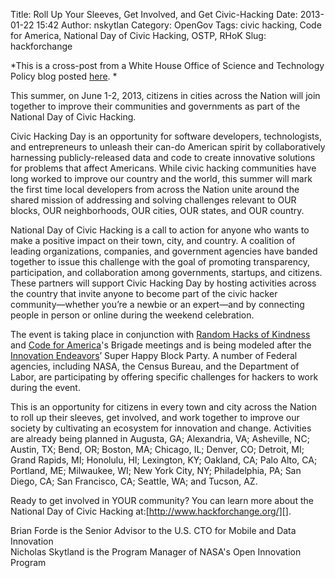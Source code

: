 Title: Roll Up Your Sleeves, Get Involved, and Get Civic-Hacking
Date: 2013-01-22 15:42
Author: nskytlan
Category: OpenGov
Tags: civic hacking, Code for America, National Day of Civic Hacking, OSTP, RHoK
Slug: hackforchange

*This is a cross-post from a White House Office of Science and
Technology Policy blog posted [here][]. *

This summer, on June 1-2, 2013, citizens in cities across the Nation
will join together to improve their communities and governments as part
of the National Day of Civic Hacking.

Civic Hacking Day is an opportunity for software developers,
technologists, and entrepreneurs to unleash their can-do American spirit
by collaboratively harnessing publicly-released data and code to create
innovative solutions for problems that affect Americans. While civic
hacking communities have long worked to improve our country and the
world, this summer will mark the first time local developers from across
the Nation unite around the shared mission of addressing and solving
challenges relevant to OUR blocks, OUR neighborhoods, OUR cities, OUR
states, and OUR country.

National Day of Civic Hacking is a call to action for anyone who wants
to make a positive impact on their town, city, and country. A coalition
of leading organizations, companies, and government agencies have banded
together to issue this challenge with the goal of promoting
transparency, participation, and collaboration among governments,
startups, and citizens. These partners will support Civic Hacking Day by
hosting activities across the country that invite anyone to become part
of the civic hacker community—whether you’re a newbie or an expert—and
by connecting people in person or online during the weekend celebration.

The event is taking place in conjunction with [Random Hacks of
Kindness][] and [Code for America][]'s Brigade meetings and is being
modeled after the [Innovation Endeavors][]’ Super Happy Block Party. A
number of Federal agencies, including NASA, the Census Bureau, and the
Department of Labor, are participating by offering specific challenges
for hackers to work during the event.

This is an opportunity for citizens in every town and city across the
Nation to roll up their sleeves, get involved, and work together to
improve our society by cultivating an ecosystem for innovation and
change. Activities are already being planned in Augusta, GA; Alexandria,
VA; Asheville, NC; Austin, TX; Bend, OR; Boston, MA; Chicago, IL;
Denver, CO; Detroit, MI; Grand Rapids, MI; Honolulu, HI; Lexington, KY;
Oakland, CA; Palo Alto, CA; Portland, ME; Milwaukee, WI; New York City,
NY; Philadelphia, PA; San Diego, CA; San Francisco, CA; Seattle, WA; and
Tucson, AZ.

Ready to get involved in YOUR community? You can learn more about the
National Day of Civic Hacking at:[http://www.hackforchange.org/][].

Brian Forde is the Senior Advisor to the U.S. CTO for Mobile and Data
Innovation  
Nicholas Skytland is the Program Manager of NASA's Open Innovation
Program

  [here]: http://www.whitehouse.gov/blog/2013/01/22/roll-your-sleeves-get-involved-and-get-civic-hacking
  [Random Hacks of Kindness]: http://www.rhok.org
  [Code for America]: http://codeforamerica.org/
  [Innovation Endeavors]: http://innovationendeavors.com/
  [http://www.hackforchange.org/]: %20http://www.hackforchange.org/
